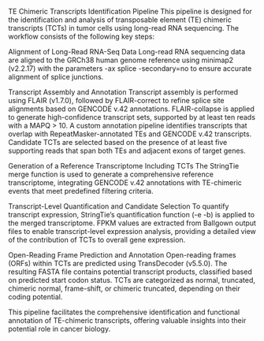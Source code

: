 TE Chimeric Transcripts Identification Pipeline
This pipeline is designed for the identification and analysis of transposable element (TE) chimeric transcripts (TCTs) in tumor cells using long-read RNA sequencing. The workflow consists of the following key steps:

Alignment of Long-Read RNA-Seq Data
Long-read RNA sequencing data are aligned to the GRCh38 human genome reference using minimap2 (v2.2.17) with the parameters -ax splice -secondary=no to ensure accurate alignment of splice junctions.

Transcript Assembly and Annotation
Transcript assembly is performed using FLAIR (v1.7.0), followed by FLAIR-correct to refine splice site alignments based on GENCODE v.42 annotations. FLAIR-collapse is applied to generate high-confidence transcript sets, supported by at least ten reads with a MAPQ > 10.
A custom annotation pipeline identifies transcripts that overlap with RepeatMasker-annotated TEs and GENCODE v.42 transcripts. Candidate TCTs are selected based on the presence of at least five supporting reads that span both TEs and adjacent exons of target genes.

Generation of a Reference Transcriptome Including TCTs
The StringTie merge function is used to generate a comprehensive reference transcriptome, integrating GENCODE v.42 annotations with TE-chimeric events that meet predefined filtering criteria.

Transcript-Level Quantification and Candidate Selection
To quantify transcript expression, StringTie’s quantification function (-e -b) is applied to the merged transcriptome. FPKM values are extracted from Ballgown output files to enable transcript-level expression analysis, providing a detailed view of the contribution of TCTs to overall gene expression.

Open-Reading Frame Prediction and Annotation
Open-reading frames (ORFs) within TCTs are predicted using TransDecoder (v5.5.0). The resulting FASTA file contains potential transcript products, classified based on predicted start codon status. TCTs are categorized as normal, truncated, chimeric normal, frame-shift, or chimeric truncated, depending on their coding potential.

This pipeline facilitates the comprehensive identification and functional annotation of TE-chimeric transcripts, offering valuable insights into their potential role in cancer biology.
